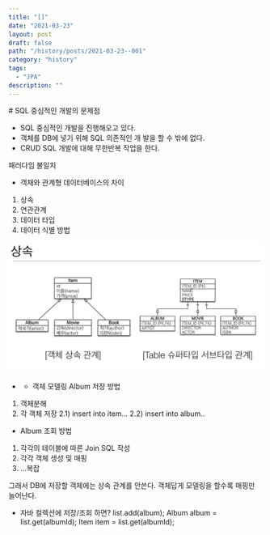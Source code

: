 ```yaml
---
title: "[]"
date: "2021-03-23"
layout: post
draft: false
path: "/history/posts/2021-03-23--001"
category: "history"
tags:
  - "JPA"
description: ""
---
```


<span class="title__sub1"> # SQL 중심적인 개발의 문제점 </span>
- SQL 중심적인 개발을 진행해오고 있다.  
- 객체를 DB에 넣기 위해 SQL 의존적인 개  발을 할 수 밖에 없다.
- CRUD SQL 개발에 대해 무한반복 작업을 한다.


패러다임 불일치
- 객채와 관계형 데이터베이스의 차이

1. 상속
2. 연관관계
3. 데이터 타입
4. 데이터 식별 방법


![](./001-01.PNG)

- - 객체 모델링 Album 저장 방법
1) 객체분해
2) 각 객체 저장
    2.1) insert into item...
    2.2) insert into album..  

- Album 조회 방법
1) 각각의 테이블에 따른 Join SQL 작성
2) 각각 객체 생성 및 매핑
3) ...복잡

그래서 DB에 저장할 객체에는 상속 관계를 안쓴다.
객체답게 모델링을 할수록 매핑만 늘어난다.


- 자바 컬렉션에 저장/조회 하면?
list.add(album);
Album album = list.get(albumId);
Item item = list.get(albumId);



